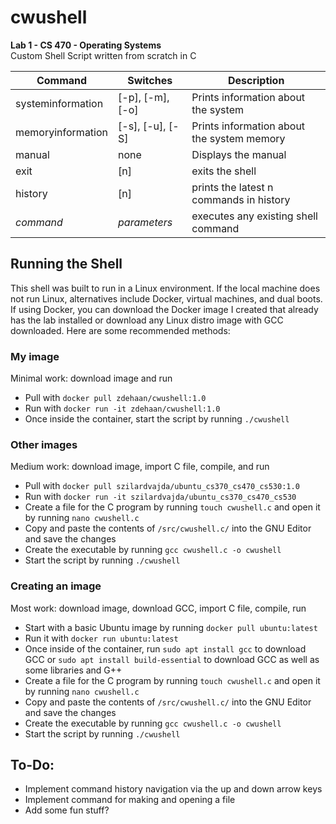 # cwushell
**Lab 1 - CS 470 - Operating Systems**\
Custom Shell Script written from scratch in C

Command | Switches | Description
--------|----------|------------
systeminformation | [-p], [-m], [-o] | Prints information about the system
memoryinformation | [-s], [-u], [-S] | Prints information about the system memory
manual | none | Displays the manual
exit | [n] | exits the shell
history | [n] | prints the latest n commands in history
*command* | *parameters* | executes any existing shell command

## Running the Shell
This shell was built to run in a Linux environment. If the local machine does not run Linux, alternatives include Docker, virtual machines, and dual boots.\
If using Docker, you can download the Docker image I created that already has the lab installed or download any Linux distro image with GCC downloaded. Here are some recommended methods:
### My image
Minimal work: download image and run
- Pull with `docker pull zdehaan/cwushell:1.0`
- Run with `docker run -it zdehaan/cwushell:1.0`
- Once inside the container, start the script by running `./cwushell`
### Other images
Medium work: download image, import C file, compile, and run
- Pull with `docker pull szilardvajda/ubuntu_cs370_cs470_cs530:1.0`
- Run with `docker run -it szilardvajda/ubuntu_cs370_cs470_cs530`
- Create a file for the C program by running `touch cwushell.c` and open it by running `nano cwushell.c`
- Copy and paste the contents of `/src/cwushell.c/` into the GNU Editor and save the changes
- Create the executable by running `gcc cwushell.c -o cwushell`
- Start the script by running `./cwushell`
### Creating an image
Most work: download image, download GCC, import C file, compile, run
- Start with a basic Ubuntu image by running `docker pull ubuntu:latest`
- Run it with `docker run ubuntu:latest`
- Once inside of the container, run `sudo apt install gcc` to download GCC or `sudo apt install build-essential` to download GCC as well as some libraries and G++
- Create a file for the C program by running `touch cwushell.c` and open it by running `nano cwushell.c`
- Copy and paste the contents of `/src/cwushell.c/` into the GNU Editor and save the changes
- Create the executable by running `gcc cwushell.c -o cwushell`
- Start the script by running `./cwushell`


## To-Do:
* Implement command history navigation via the up and down arrow keys
* Implement command for making and opening a file
* Add some fun stuff?
